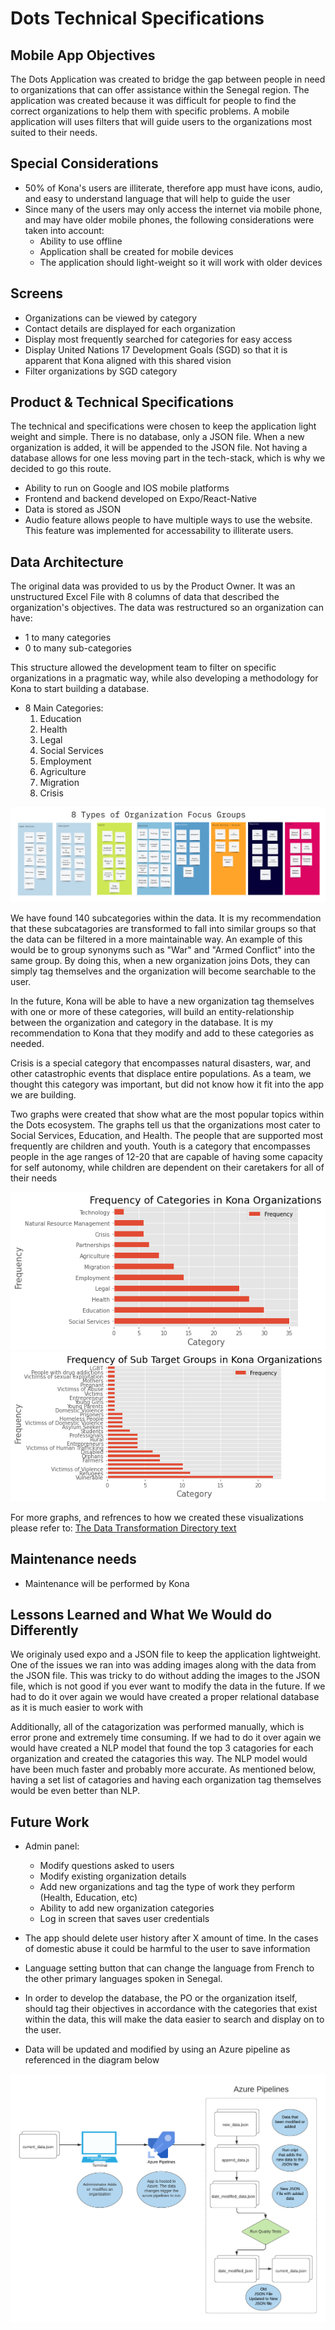 # Dots Technical Specifications


## Mobile App Objectives
The Dots Application was created to bridge the gap between people in need to organizations that can offer assistance within the Senegal region.
The application was created because it was difficult for people to find the correct organizations to help them with specific problems.
A mobile application will uses filters that will guide users to the organizations most suited to their needs.

## Special Considerations
* 50% of Kona's users are illiterate, therefore app must have icons, audio, and easy to understand language that will help to guide the user
* Since many of the users may only access the internet via mobile phone, and may have older mobile phones, the following considerations were taken into account:
  * Ability to use offline
  * Application shall be created for mobile devices
  * The application should light-weight so it will work with older devices

## Screens  
* Organizations can be viewed by category  
* Contact details are displayed for each organization
* Display most frequently searched for categories for easy access
* Display United Nations 17 Development Goals (SGD) so that it is apparent that Kona aligned with this shared vision
* Filter organizations by SGD category
 
## Product & Technical Specifications
The technical and specifications were chosen to keep the application light weight and simple. There is no database, only a JSON file. When a new organization is 
added, it will be appended to the JSON file. Not having a database allows for one less moving part in the tech-stack, which is why we decided to go this route.
* Ability to run on Google and IOS mobile platforms
* Frontend and backend developed on Expo/React-Native
* Data is stored as JSON 
* Audio feature allows people to have multiple ways to use the website. This feature was implemented for accessability to illiterate users.

## Data Architecture
 The original data was provided to us by the Product Owner. It was an unstructured Excel File with 8 columns of data that described the organization's objectives.
The data was restructured so an organization can have:
* 1 to many categories
*  0 to many sub-categories

This structure allowed the development team to filter on specific organizations in a pragmatic way, while also developing a methodology for Kona to start building a database.

* 8 Main Categories:
  1. Education
  2. Health
  3. Legal
  4. Social Services
  5. Employment
  6. Agriculture
  7. Migration
  8. Crisis

<img src="https://github.com/WomenPlusPlus/deploy-impact-21-kona-a/blob/main/kona-app/docs/images/updated_catagories.png" alt="Organization Categories">

We have found 140 subcategories within the data. It is my recommendation that these subcatagories are transformed to fall into similar groups so that the data can be filtered in a more maintainable way. An example of this would be to group synonyms such as "War" and "Armed Conflict" into the same group. By doing this, when a new organization joins Dots, they can simply tag themselves and the organization will become searchable to the user.

In the future, Kona will be able to have a new organization tag themselves with one or more of these categories, will build an entity-relationship between the organization and category in the database. It is my recommendation to Kona that they modify and add to these categories as needed.

Crisis is a special category that encompasses natural disasters, war, and other catastrophic events that displace entire populations. As a team, we thought this category was important, but did not know how it fit into the app we are building. 

Two graphs were created that show what are the most popular topics within the Dots ecosystem. The graphs tell us that the organizations most cater to Social Services, Education, and Health. The people that are supported most frequently are children and youth. Youth is a category that encompasses people in the age ranges of 12-20 that are capable of having some capacity for self autonomy, while children are dependent on their caretakers for all of their needs

<img src="https://github.com/WomenPlusPlus/deploy-impact-21-kona-a/blob/main/kona-app/docs/images/frequency_of_catagories.png" alt="Frequency of Topics within all Organizations">


<img src="https://github.com/WomenPlusPlus/deploy-impact-21-kona-a/blob/main/kona-app/docs/images/frequency_of_sub_target_group.png" alt="Frequency of User Types within all Organizations">

For more graphs, and refrences to how we created these visualizations please refer to:
<a href="https://github.com/WomenPlusPlus/deploy-impact-21-kona-a/tree/main/kona-app/data/data_transformation">The Data Transformation Directory text</a>

## Maintenance needs 
* Maintenance will be performed by Kona

## Lessons Learned and What We Would do Differently
We originaly used expo and a JSON file to keep the application lightweight. One of the issues we ran into was adding images along with the data from the JSON file. This was tricky to do without adding the images to the JSON file, which is not good if you ever want to modify the data in the future. If we had to do it over again we would have created a proper relational database as it is much easier to work with 

Additionally, all of the catagorization was performed manually, which is error prone and extremely time consuming. If we had to do it over again we would have created a NLP model that found the top 3 catagories for each organization and created the catagories this way. The NLP model would have been much faster and probably more accurate. As mentioned below, having a set list of catagories and having each organization tag themselves would be even better than NLP. 
 
 ## Future Work
* Admin panel:
  *  Modify questions asked to users
  *  Modify existing organization details 
  *  Add new organizations and tag the type of work they perform (Health, Education, etc)
  *  Ability to add new organization categories 
  *  Log in screen that saves user credentials
* The app should delete user history after X amount of time. In the cases of domestic abuse it could be harmful to the user to save information
* Language setting button that can change the language from French to the other primary languages spoken in Senegal.
* In order to develop the database, the PO or the organization itself, should tag their objectives in accordance with the categories that exist within the data, this will make the data easier to search and display on to the user.

* Data will be updated and modified by using an Azure pipeline as referenced in the diagram below
<img src="https://github.com/WomenPlusPlus/deploy-impact-21-kona-a/blob/main/kona-app/docs/images/data_flow_chart.png" alt= "Data Updating and Modification in Azure">
